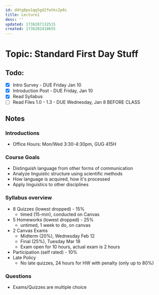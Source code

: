 ```yaml
---
id: d4tg8po1qg5gd2fwtkc2p0i
title: Lecture1
desc: ''
updated: 1736287132515
created: 1736202418655
---
```

# Topic: Standard First Day Stuff

## Todo:
- [x] Intro Survey - DUE Friday Jan 10
- [x] Introduction Post - DUE Friday, Jan 10
- [x] Read Syllabus
- [ ] Read Files 1.0 - 1.3 - DUE Wednesday, Jan 8 BEFORE CLASS

## Notes
### Introductions
- Office Hours: Mon/Wed 3:30-4:30pm, GUG 415H
### Course Goals
- Distinguish language from other forms of communication
- Analyze linguistic structure using scientific methods
- How language is acquired, how it's processed
- Apply linguistics to other disciplines
### Syllabus overview
- 8 Quizzes (lowest dropped) - 15%
    - timed (15-min), conducted on Canvas
- 5 Homeworks (lowest dropped) - 25%
    - untimed, 1 week to do, on canvas
- 2 Canvas Exams
    - Midterm (20%), Wednesday Feb 12
    - Final (25%), Tuesday Mar 18
    - Exam open for 10 hours, actual exam is 2 hours
- Participation (self rated) - 10%
- Late Policy
    - No late quizzes, 24 hours for HW with penalty (only up to 80%)

### Questions
- Exams/Quizzes are multiple choice


